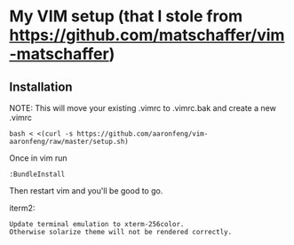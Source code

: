 # My VIM setup (that I stole from https://github.com/matschaffer/vim-matschaffer)

## Installation

NOTE: This will move your existing .vimrc to .vimrc.bak and create a new .vimrc

    bash < <(curl -s https://github.com/aaronfeng/vim-aaronfeng/raw/master/setup.sh)

Once in vim run

    :BundleInstall

Then restart vim and you'll be good to go.

iterm2:

    Update terminal emulation to xterm-256color.
    Otherwise solarize theme will not be rendered correctly.

